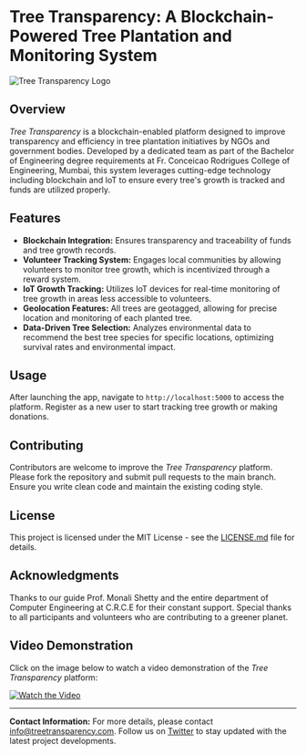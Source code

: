 # Tree Transparency: A Blockchain-Powered Tree Plantation and Monitoring System

![Tree Transparency Logo](https://user-images.githubusercontent.com/example/logo.png)

## Overview

_Tree Transparency_ is a blockchain-enabled platform designed to improve transparency and efficiency in tree plantation initiatives by NGOs and government bodies. Developed by a dedicated team as part of the Bachelor of Engineering degree requirements at Fr. Conceicao Rodrigues College of Engineering, Mumbai, this system leverages cutting-edge technology including blockchain and IoT to ensure every tree's growth is tracked and funds are utilized properly.

## Features

- **Blockchain Integration:** Ensures transparency and traceability of funds and tree growth records.
- **Volunteer Tracking System:** Engages local communities by allowing volunteers to monitor tree growth, which is incentivized through a reward system.
- **IoT Growth Tracking:** Utilizes IoT devices for real-time monitoring of tree growth in areas less accessible to volunteers.
- **Geolocation Features:** All trees are geotagged, allowing for precise location and monitoring of each planted tree.
- **Data-Driven Tree Selection:** Analyzes environmental data to recommend the best tree species for specific locations, optimizing survival rates and environmental impact.

## Usage

After launching the app, navigate to `http://localhost:5000` to access the platform. Register as a new user to start tracking tree growth or making donations.

## Contributing

Contributors are welcome to improve the _Tree Transparency_ platform. Please fork the repository and submit pull requests to the main branch. Ensure you write clean code and maintain the existing coding style.

## License

This project is licensed under the MIT License - see the [LICENSE.md](https://github.com/your-repository/tree-transparency/LICENSE.md) file for details.

## Acknowledgments

Thanks to our guide Prof. Monali Shetty and the entire department of Computer Engineering at C.R.C.E for their constant support. Special thanks to all participants and volunteers who are contributing to a greener planet.


## Video Demonstration

Click on the image below to watch a video demonstration of the _Tree Transparency_ platform:

[![Watch the Video](path_to_your_thumbnail_image)](https://drive.google.com/file/d/1VtLebBzZVtgVmvFb7aB_gF1hhRU3UCRP/view?usp=sharing "Click to Watch the Video")

---

**Contact Information:** For more details, please contact [info@treetransparency.com](mailto:info@treetransparency.com). Follow us on [Twitter](https://twitter.com/treetransparency) to stay updated with the latest project developments.
